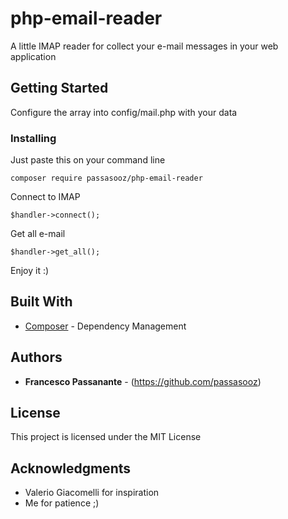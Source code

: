 # php-email-reader

A little IMAP reader for collect your e-mail messages in your web application

## Getting Started

Configure the array into config/mail.php with your data

### Installing

Just paste this on your command line

```
composer require passasooz/php-email-reader
```

Connect to IMAP
```
$handler->connect();
```

Get all e-mail
```
$handler->get_all();
```

Enjoy it :)

## Built With

* [Composer](https://getcomposer.org/download/) - Dependency Management

## Authors

* **Francesco Passanante** - (https://github.com/passasooz)

## License

This project is licensed under the MIT License

## Acknowledgments

* Valerio Giacomelli for inspiration
* Me for patience ;)

